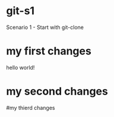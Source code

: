 # git-s1
Scenario 1 - Start with git-clone
# my first changes
hello world!
# my second changes

#my thierd changes